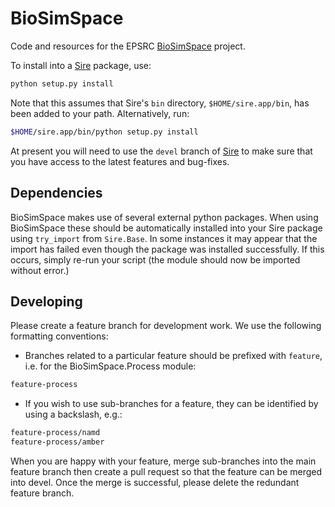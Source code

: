 # BioSimSpace

Code and resources for the EPSRC [BioSimSpace](https://biosimspace.org) project.

To install into a [Sire](https://github.com/michellab/Sire) package, use:

```bash
python setup.py install
```

Note that this assumes that Sire's `bin` directory, `$HOME/sire.app/bin`,
has been added to your path. Alternatively, run:

```bash
$HOME/sire.app/bin/python setup.py install
```
At present you will need to use the `devel` branch of [Sire](https://github.com/michellab/Sire)
to make sure that you have access to the latest features and bug-fixes.

## Dependencies

BioSimSpace makes use of several external python packages. When using BioSimSpace
these should be automatically installed into your Sire package using
`try_import` from `Sire.Base`. In some instances it may appear that the
import has failed even though the package was installed successfully. If this
occurs, simply re-run your script (the module should now be imported without
error.)

## Developing

Please create a feature branch for development work. We use the following
formatting conventions:

* Branches related to a particular feature should be prefixed with `feature`,
i.e. for the BioSimSpace.Process module:

```bash
feature-process
```

* If you wish to use sub-branches for a feature, they can be identified by
using a backslash, e.g.:

```bash
feature-process/namd
feature-process/amber
```

When you are happy with your feature, merge sub-branches into the main feature
branch then create a pull request so that the feature can be merged into devel.
Once the merge is successful, please delete the redundant feature branch.
